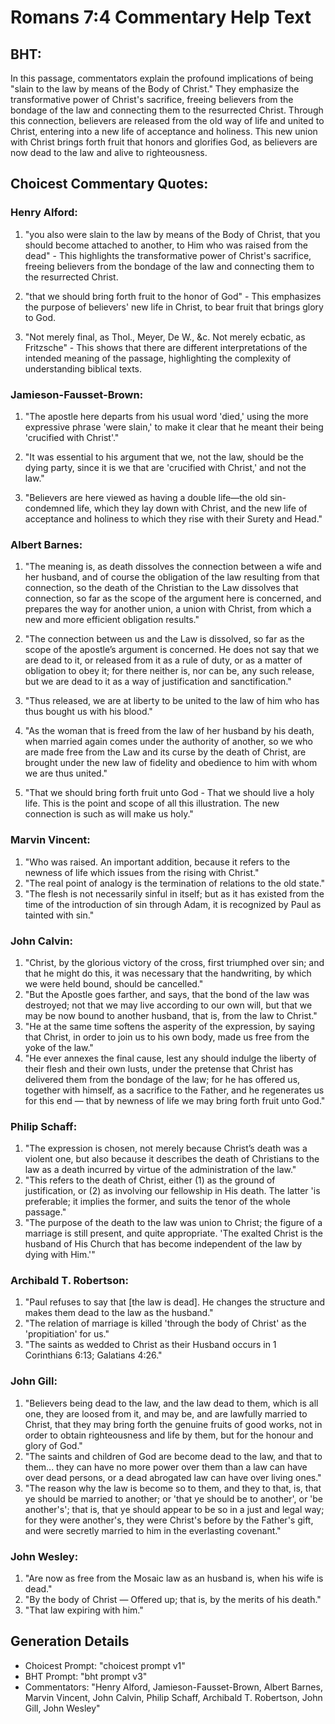 # Romans 7:4 Commentary Help Text

## BHT:
In this passage, commentators explain the profound implications of being "slain to the law by means of the Body of Christ." They emphasize the transformative power of Christ's sacrifice, freeing believers from the bondage of the law and connecting them to the resurrected Christ. Through this connection, believers are released from the old way of life and united to Christ, entering into a new life of acceptance and holiness. This new union with Christ brings forth fruit that honors and glorifies God, as believers are now dead to the law and alive to righteousness.

## Choicest Commentary Quotes:
### Henry Alford:
1. "you also were slain to the law by means of the Body of Christ, that you should become attached to another, to Him who was raised from the dead" - This highlights the transformative power of Christ's sacrifice, freeing believers from the bondage of the law and connecting them to the resurrected Christ.

2. "that we should bring forth fruit to the honor of God" - This emphasizes the purpose of believers' new life in Christ, to bear fruit that brings glory to God.

3. "Not merely final, as Thol., Meyer, De W., &c. Not merely ecbatic, as Fritzsche" - This shows that there are different interpretations of the intended meaning of the passage, highlighting the complexity of understanding biblical texts.

### Jamieson-Fausset-Brown:
1. "The apostle here departs from his usual word 'died,' using the more expressive phrase 'were slain,' to make it clear that he meant their being 'crucified with Christ'." 

2. "It was essential to his argument that we, not the law, should be the dying party, since it is we that are 'crucified with Christ,' and not the law." 

3. "Believers are here viewed as having a double life—the old sin-condemned life, which they lay down with Christ, and the new life of acceptance and holiness to which they rise with their Surety and Head."

### Albert Barnes:
1. "The meaning is, as death dissolves the connection between a wife and her husband, and of course the obligation of the law resulting from that connection, so the death of the Christian to the Law dissolves that connection, so far as the scope of the argument here is concerned, and prepares the way for another union, a union with Christ, from which a new and more efficient obligation results."

2. "The connection between us and the Law is dissolved, so far as the scope of the apostle’s argument is concerned. He does not say that we are dead to it, or released from it as a rule of duty, or as a matter of obligation to obey it; for there neither is, nor can be, any such release, but we are dead to it as a way of justification and sanctification."

3. "Thus released, we are at liberty to be united to the law of him who has thus bought us with his blood."

4. "As the woman that is freed from the law of her husband by his death, when married again comes under the authority of another, so we who are made free from the Law and its curse by the death of Christ, are brought under the new law of fidelity and obedience to him with whom we are thus united."

5. "That we should bring forth fruit unto God - That we should live a holy life. This is the point and scope of all this illustration. The new connection is such as will make us holy."

### Marvin Vincent:
1. "Who was raised. An important addition, because it refers to the newness of life which issues from the rising with Christ."
2. "The real point of analogy is the termination of relations to the old state."
3. "The flesh is not necessarily sinful in itself; but as it has existed from the time of the introduction of sin through Adam, it is recognized by Paul as tainted with sin."

### John Calvin:
1. "Christ, by the glorious victory of the cross, first triumphed over sin; and that he might do this, it was necessary that the handwriting, by which we were held bound, should be cancelled."
2. "But the Apostle goes farther, and says, that the bond of the law was destroyed; not that we may live according to our own will, but that we may be now bound to another husband, that is, from the law to Christ."
3. "He at the same time softens the asperity of the expression, by saying that Christ, in order to join us to his own body, made us free from the yoke of the law."
4. "He ever annexes the final cause, lest any should indulge the liberty of their flesh and their own lusts, under the pretense that Christ has delivered them from the bondage of the law; for he has offered us, together with himself, as a sacrifice to the Father, and he regenerates us for this end — that by newness of life we may bring forth fruit unto God."

### Philip Schaff:
1. "The expression is chosen, not merely because Christ’s death was a violent one, but also because it describes the death of Christians to the law as a death incurred by virtue of the administration of the law."
2. "This refers to the death of Christ, either (1) as the ground of justification, or (2) as involving our fellowship in His death. The latter 'is preferable; it implies the former, and suits the tenor of the whole passage."
3. "The purpose of the death to the law was union to Christ; the figure of a marriage is still present, and quite appropriate. 'The exalted Christ is the husband of His Church that has become independent of the law by dying with Him.'"

### Archibald T. Robertson:
1. "Paul refuses to say that [the law is dead]. He changes the structure and makes them dead to the law as the husband."
2. "The relation of marriage is killed 'through the body of Christ' as the 'propitiation' for us."
3. "The saints as wedded to Christ as their Husband occurs in 1 Corinthians 6:13; Galatians 4:26."

### John Gill:
1. "Believers being dead to the law, and the law dead to them, which is all one, they are loosed from it, and may be, and are lawfully married to Christ, that they may bring forth the genuine fruits of good works, not in order to obtain righteousness and life by them, but for the honour and glory of God."
2. "The saints and children of God are become dead to the law, and that to them... they can have no more power over them than a law can have over dead persons, or a dead abrogated law can have over living ones."
3. "The reason why the law is become so to them, and they to that, is, that ye should be married to another; or 'that ye should be to another', or 'be another's'; that is, that ye should appear to be so in a just and legal way; for they were another's, they were Christ's before by the Father's gift, and were secretly married to him in the everlasting covenant."

### John Wesley:
1. "Are now as free from the Mosaic law as an husband is, when his wife is dead."
2. "By the body of Christ — Offered up; that is, by the merits of his death."
3. "That law expiring with him."


## Generation Details
- Choicest Prompt: "choicest prompt v1"
- BHT Prompt: "bht prompt v3"
- Commentators: "Henry Alford, Jamieson-Fausset-Brown, Albert Barnes, Marvin Vincent, John Calvin, Philip Schaff, Archibald T. Robertson, John Gill, John Wesley"
